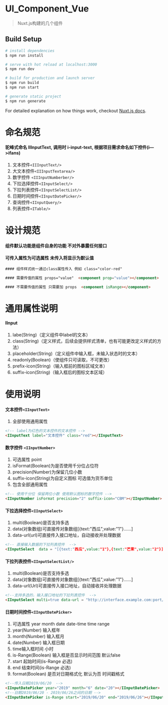 # UI_Component_Vue

> Nuxt.js构建的几个组件

## Build Setup

```bash
# install dependencies
$ npm run install

# serve with hot reload at localhost:3000
$ npm run dev

# build for production and launch server
$ npm run build
$ npm run start

# generate static project
$ npm run generate
```

For detailed explanation on how things work, checkout [Nuxt.js docs](https://nuxtjs.org).


# 命名规范

#### 驼峰式命名 IIInputText, 调用时 i-input-text, 根据项目需求命名如下控件(i—>ifans)
1. 文本控件`<IIInputText/>`
2. 大文本控件`<IIInputTextarea/>`
3. 数字控件 `<IIInputNumberber/>`
4. 下拉选择控件`<IInputSelect/>`
5. 下拉列表控件`<IInputSelectList/>`
6. 日期时间控件`<IInputDatePicker/>`
7. 查询控件`<IInputQuery/>`
8. 列表控件`<ITable/>`

# 设计规范

#### 组件默认功能是组件自身的功能 不对外暴露任何接口

#### 可传入属性为可选属性 未传入将显示为默认值

```html
#### 组件样式统一通过class属性传入 例如 class="color-red"

#### 需要传值的属性 props="value"  <component prop="value"></component>

#### 不需要传值的属性 只需要加 props  <component isRange></component>
```


# 通用属性说明

#### IInput

1. labe(String)（定义组件中label的文本）
2. class(String)（定义样式，后续会提供样式清单，也有可能更改定义样式的方法）
3. placeholder(String)（定义组件中输入框，未输入状态时的文本）
4. readonly(Boolean)（使组件只可读取，不可更改）
5. prefix-icon(String)（输入框前的图标区域文本）
6. suffix-icon(String)（输入框后的图标文本区域）


# 使用说明

#### 文本控件`<IInputText>`

1. 全部使用通用属性

```html
<!-- label为红色的文本控件的文本控件 -->
<IInputText label="文本控件" class="red"></IInputText>
```

#### 数字控件 `<IInputNumber>`

1. 可选属性 point
2. isFormat(Boolean)为是否使用千分位占位符
3. precision(Number)为保留几位小数
4. suffix-icon(String)为自定义图标	可选值为货币单位
5. 包含全部通用属性

```html
<!-- 使用千分位 保留两位小数 使用默认图标的数字控件 -->
<IInputNumber isFormat precision="2" suffix-icon="CBM"></IInputNumber>
```

#### 下拉选择控件`<IInputSelect>`

1. multi(Boolean)是否支持多选
2. data(对象数组)可直接传对象数组[{text:"西瓜",value:"1"}……]
3. data-url(url)可直接传入接口地址，自动接收并处理数据

```html
<!-- 直接输入数据的下拉列表控件  -->
<IInputSelect  data = "[{text:"西瓜",value:"1"},{text:"芒果",value:"2"}]"></IInputSelect>
```

#### 下拉列表控件`<IInputSelectList/>`

1. multi(Boolean)是否支持多选
2. data(对象数组)可直接传对象数组[{text:"西瓜",value:"1"}……]
3. data-url(Url)可直接传入接口地址，自动接收并处理数据

```html
<!--支持多选的，输入接口地址的下拉列表控件  -->
<IInputSelect multi=true data-url = "http://interface.example.com:port/address"></IInputSelect>
```

#### 日期时间控件`<IInputDatePicker>`

1. 可选属性 year month date date-time time range
2. year(Number) 输入框年
3. month(Number) 输入框月
4. date(Number) 输入框日期
5. time输入框时间 小时
6. is-Range(Boolean) 输入框是否显示时间范围 默认false
7. start 起始时间(is-Range 必选)
8. end 结束时间(is-Range 必选)
9. format(Boolean) 是否对日期格式化 默认为否 时间戳格式

```html
<!--传入日期2019/06/20  -->
<IInputDatePicker year="2019" month="6" date="20"></IInputDatePicker>
<!--日期2019/06/20 - 2019/06/26之间的日期 -->
<IInputDatePicker is-Range start="2019/06/20" end="2019/06/26"></IInputDatePicker>

```

